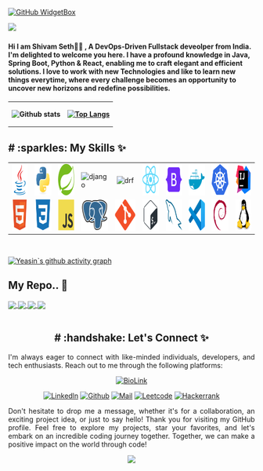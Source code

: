 
[![GitHub WidgetBox](https://github-widgetbox.vercel.app/api/profile?username=ShivamSethss82&data=followers,repositories,stars,commits&theme=viridescent)](https://github.com/Shivamsethss82)
<!-- <h3 align ="center"> <strong> Let`s Code.Build & FUN </strong> </h3>  -->



![](https://komarev.com/ghpvc/?username=ShivamSethss82&color=brightgreen&style=for-the-badge)

<h4>Hi I am Shivam Seth💇‍♂️ , A DevOps-Driven Fullstack deveolper from India. I'm delighted to welcome you here. I have a profound knowledge in Java, Spring Boot, Python & React, enabling me to craft elegant and efficient solutions. I love to work with new Technologies and like to learn new things everytime, where every challenge becomes an opportunity to uncover new horizons and redefine possibilities.<h4>

 <table align="center" width="100%" height="100%" >
   <tr>
     <td> 
  
![Github stats](https://github-readme-stats.vercel.app/api?username=Shivamsethss82&theme=radical&show_icons=true&count_private=true&hide=issues) </td>
     <td> [![Top Langs](https://github-readme-stats.vercel.app/api/top-langs/?username=Shivamsethss82&theme=radical&layout=compact)](https://github.com/Shivamsethss82) </td>
   </tr>
  </table>
  



  
<h2> # :sparkles: My Skills ✨</h2>
 <table width="100% height="100%" align="center">
   <tr>
      <td>
        <img alt="java" height=64px src="https://raw.githubusercontent.com/devicons/devicon/master/icons/java/java-original.svg">
     </td>
      <td>
        <img alt="python" height=64px src="https://raw.githubusercontent.com/devicons/devicon/master/icons/python/python-original.svg">
     </td>
      <td>
        <img alt="spring" height=64px src="https://github.com/devicons/devicon/blob/master/icons/spring/spring-original.svg">
     </td>
     <td>
      <img alt="django" height=64px src="https://cdn.worldvectorlogo.com/logos/django.svg">
     </td>
      <td align="center">
       <img alt="drf" height=64px src= "https://storage.caktusgroup.com/media/blog-images/drf-logo2.png">
     </td>
      <td align="center">
       <img alt="React" height=64px src="https://github.com/devicons/devicon/blob/master/icons/react/react-original.svg">
     </td> 
     <td align="center">
      <img alt="bootstrap" height=64px src="https://raw.githubusercontent.com/devicons/devicon/master/icons/bootstrap/bootstrap-plain.svg">
    </td>
     <td align="center">
      <img alt="docker" height=64px src="https://github.com/devicons/devicon/blob/master/icons/docker/docker-plain.svg">
    </td>
     <td align="center">
      <img alt="docker" height=64px src="https://github.com/devicons/devicon/blob/master/icons/kubernetes/kubernetes-original.svg">
    </td>
     <td align="center">
      <img alt="intellij" height=64px src="https://github.com/devicons/devicon/blob/master/icons/intellij/intellij-original.svg">
    </td>
   </tr>
   <tr>
         <td align="center">
       <img alt="html5" height=64px src="https://github.com/devicons/devicon/blob/master/icons/html5/html5-original.svg">
     </td> 
     <td align="center">
       <img alt="css" height=64px src= "https://github.com/devicons/devicon/blob/master/icons/css3/css3-plain.svg">
     </td> 
     <td align="center">
      <img alt="javascript" height=64px src="https://raw.githubusercontent.com/devicons/devicon/master/icons/javascript/javascript-original.svg">
    </td>
     <td align="center">
          <img alt="Posql" height=64px src="https://github.com/devicons/devicon/blob/master/icons/postgresql/postgresql-original.svg">
     </td> 
     <td align="center">
       <img alt="git" height=64px src="https://github.com/devicons/devicon/blob/master/icons/git/git-original.svg">
     </td>
        <td align="center">
       <img alt="bash" height=64px src="https://github.com/devicons/devicon/blob/master/icons/bash/bash-plain.svg">
     </td>
      <td align="center">
       <img alt="debian" height=64px src="https://github.com/devicons/devicon/blob/master/icons/mysql/mysql-original.svg">
     </td> 
    <td align="center">
       <img alt="vscode" height=64px src="https://github.com/devicons/devicon/blob/master/icons/vscode/vscode-original.svg">
     </td>   
    <td align="center">
       <img alt="sql" height=64px src="https://github.com/devicons/devicon/blob/master/icons/debian/debian-original.svg">
     </td> 
    <td align="center">
       <img alt="linux" height=64px src="https://github.com/devicons/devicon/blob/master/icons/linux/linux-original.svg">
     </td>
   </tr>

 </table>
 
<br>




[![Yeasin`s github activity graph](https://github-readme-activity-graph.vercel.app/graph?username=Shivamsethss82&theme=github-compact)](https://github.com/Shivamsethss82/github-readme-activity-graph)


 
 
<h2> My Repo.. 📁</h2>
<a href="https://github.com/Shivamsethss82/SETH_CART">
  <img align="center" src="https://github-readme-stats.vercel.app/api/pin/?username=Shivamsethss82&theme=react&repo=SETH_CART" />
</a>
<a href="https://github.com/Shivamsethss82/Django-CRM">
  <img align="center" src="https://github-readme-stats.vercel.app/api/pin/?username=Shivamsethss82&theme=react&repo=Django-CRM" />
</a>
 <a href="https://github.com/Shivamsethss82/Simple-DevOps-Project">
  <img align="center" src="https://github-readme-stats.vercel.app/api/pin/?username=Shivamsethss82&theme=react&repo=Simple-DevOps-Project" />
</a>
 <a href="https://github.com/Shivamsethss82/MyChatApp">
  <img align="center" src="https://github-readme-stats.vercel.app/api/pin/?username=Shivamsethss82&theme=react&repo=MyChatApp" />
</a>

<br>
<br>

<div align="center" markdown="1">
  <h2> # :handshake: Let's Connect ✨</h2>
</div>
<div align="justify" markdown="1">
  
I'm always eager to connect with like-minded individuals, developers, and tech enthusiasts. Reach out to me through the following platforms:

</div>

<div align="center" markdown="1">


[![BioLink](https://img.shields.io/badge/bio.link-000000%7D?style=for-the-badge&logo=biolink&logoColor=white)](https://preeminent-parfait-05b848.netlify.app/)

[![Linkedln](https://img.shields.io/badge/LinkedIn-0077B5?style=for-the-badge&logo=linkedin&logoColor=white)](https://www.linkedin.com/in/shivam-seth-2a0921171/)
[![Github](https://img.shields.io/badge/GitHub-100000?style=for-the-badge&logo=github&logoColor=white)](https://github.com/ShivamSethss82/)
[![Mail](https://img.shields.io/badge/Gmail-D14836?style=for-the-badge&logo=gmail&logoColor=white)](mailto:shivamsethss82@gmail.com)
[![Leetcode](https://img.shields.io/badge/-LeetCode-FFA116?style=for-the-badge&logo=LeetCode&logoColor=black)](https://leetcode.com/u/SHIVAMSETHJI/) 
[![Hackerrank](https://img.shields.io/badge/-Hackerrank-2EC866?style=for-the-badge&logo=HackerRank&logoColor=white)](https://www.hackerrank.com/profile/shivamsethss82)

</div>


<div align="justify" markdown="1">

Don't hesitate to drop me a message, whether it's for a collaboration, an exciting project idea, or just to say hello! Thank you for visiting my GitHub profile. Feel free to explore my projects, star your favorites, and let's embark on an incredible coding journey together. Together, we can make a positive impact on the world through code!

</div>


<!-- ## Connect Mode:- 🚀

🌟 I'm always open to collaborating on exciting projects and ideas. If you share similar interests or have a project you'd like to work on together, feel free to reach out on the socials below!

<p>
  <a href="mailto:shivamsethss82@gmail.com" target="_blank"><img alt="E-mail" src="https://img.shields.io/badge/-Gmail-ea4335?style=flat-square&logo=Gmail&logoColor=white" /></a>
  <a href="wa.me/09793338682" target="_blank"><img alt="WhatsApp" src="https://img.shields.io/badge/-WhatsApp-42e35f?style=flat-square&logo=whatsapp&logoColor=white" /></a>
  <a href="https://linkedin.com/in/shivam-seth-2a0921171/" target="_blank"><img alt="LinkedIn" src="https://img.shields.io/badge/-LinkedIn-007ACC?style=flat-square&logo=linkedin&logoColor=white" />
</p>


<br>
 -->
 <p align="center">
  <img src="https://capsule-render.vercel.app/api?type=waving&color=gradient&height=80&section=footer"/>
</p>
<!--
**Shivam seth** is a ✨ _special_ ✨ repository because its `README.md` (this file) appears on your GitHub profile.

Here are some ideas to get you started:

 🔭 I’m currently working on ...##Python & Django
- 🌱 I’m currently learning ...
- 👯 I’m looking to collaborate on ...
- 🤔 I’m looking for help with ...
- 💬 Ask me about ...
- 📫 How to reach me: ...
- 😄 Pronouns: ...
- ⚡ Fun fact: ...
<a href="https://github.com/Shivamsethss82/"><img src="https://img.shields.io/github/Shivamsethss82" alt="Stars Badge"/></a>

-->
